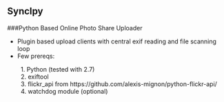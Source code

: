 ## SyncIpy 
###Python Based Online Photo Share Uploader

<div>

*  Plugin based upload clients with central exif reading and file scanning loop
*   Few prereqs:
<div>&nbsp; &nbsp; &nbsp; &nbsp; 1. Python (tested with 2.7)
<div>&nbsp; &nbsp; &nbsp; &nbsp; 2. exiftool
<div>&nbsp; &nbsp; &nbsp; &nbsp; 3. flickr_api from https://github.com/alexis-mignon/python-flickr-api/
<div>&nbsp; &nbsp; &nbsp; &nbsp; 4. watchdog module (optional)

